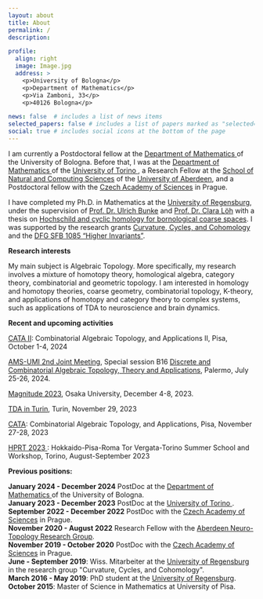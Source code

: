 ```yaml
---
layout: about
title: About
permalink: /
description:  

profile:
  align: right
  image: Image.jpg
  address: >
    <p>University of Bologna</p>
    <p>Department of Mathematics</p>
    <p>Via Zamboni, 33</p>
    <p>40126 Bologna</p>

news: false  # includes a list of news items
selected_papers: false # includes a list of papers marked as "selected={true}"
social: true # includes social icons at the bottom of the page
---
```


I am currently a Postdoctoral fellow at the <a href="https://matematica.unibo.it/it/dipartimento"> Department of Mathematics </a> of the University of Bologna. Before that, I was at the  <a href="https://www.dipmatematica.unito.it/do/home.pl"> Department of Mathematics </a> of the 
<a href="https://www.unito.it/"> University of Torino </a>, a Research Fellow  at the
 <a href="https://www.abdn.ac.uk/ncs/index.php"> School of Natural and Computing Sciences</a> 
of the <a href="https://www.abdn.ac.uk/"> University of Aberdeen</a>, and a Postdoctoral fellow with the
<a href="http://www.avcr.cz/cs/"> Czech Academy of Sciences</a> in Prague. 


I have completed my Ph.D. in Mathematics at the <a href="http://www.uni-regensburg.de/index.html.en"> University of Regensburg</a>, 
under the supervision of 
<a href="http://www.uni-regensburg.de/Fakultaeten/nat_Fak_I/Bunke/index.html"> Prof. Dr. Ulrich Bunke</a> and 
<a href="http://www.mathematik.uni-r.de/loeh/"> Prof. Dr. Clara L&ouml;h</a> with a thesis on <a href="https://epub.uni-regensburg.de/40219/"> Hochschild and cyclic homology for bornological coarse spaces</a>. I was supported by the research grants
	<a href="http://www-app.uni-regensburg.de/Fakultaeten/MAT/GK/index.php/Main_Page"> Curvature, Cycles, and Cohomology</a> and 
	the <a href="http://www-cgi.uni-regensburg.de/Fakultaeten/MAT/sfb-higher-invariants/index.php/SFB1085"> 
	DFG SFB 1085 &#8220;Higher Invariants&#8221;</a>. 
	
	
<b>Research interests</b>	

My main subject is Algebraic Topology. More specifically, my research involves a mixture of homotopy
theory, homological algebra, category theory, combinatorial and geometric topology.
I am interested in homology and homotopy theories, coarse geometry, combinatorial topology, K-theory, and applications of homotopy and category theory to complex systems, such as applications of TDA to neuroscience and brain dynamics.

<b>Recent and upcoming activities</b>

<a href="http://www.crm.sns.it/event/532/index.html#title"> CATA II</a>: Combinatorial Algebraic Topology, and Applications II, Pisa, October 1-4, 2024

<a href="https://umi.dm.unibo.it/jm-umi-ams/social-events/"> AMS-UMI 2nd Joint Meeting</a>, Special session B16 <a href="https://sites.google.com/cimat.mx/umi-ams-discrete-alg-top/inicio?authuser=0"> Discrete and Combinatorial 
Algebraic Topology, 
Theory and Applications</a>, Palermo, July 25-26, 2024.

<a href="https://sites.google.com/view/magnitude2023/home?authuser=0"> Magnitude 2023</a>, Osaka University,  December 4-8, 2023.

<a href="https://sites.google.com/view/tdainturin/home-page"> TDA in Turin</a>, Turin, November 29, 2023

<a href="http://www.crm.sns.it/event/523/index.html#title"> CATA</a>: Combinatorial Algebraic Topology, and Applications, Pisa, November 27-28, 2023


<a href="https://sites.google.com/view/2023hprt/home?authuser=0"> HPRT 2023 </a>: Hokkaido-Pisa-Roma Tor Vergata-Torino Summer School and Workshop, Torino, August-September 2023



<!-- <p>  Here you can find my <a href="CV.pdf">CV</a>. -->

<p class=naka><b>Previous positions:</b></p>
<b>January 2024 - December 2024</b> PostDoc at the <a href="https://matematica.unibo.it/it/dipartimento"> Department of Mathematics </a> of the University of Bologna.
<br>
<b>January 2023 - December 2023</b> PostDoc at the  <a href="https://www.unito.it/"> University of Torino </a>.
<br>
<b>September 2022 - December 2022</b> PostDoc with the <a href="http://www.avcr.cz/cs/"> Czech Academy of Sciences</a> in Prague.
<br>
<b>November 2020 - August 2022</b> Research Fellow with the <a href="https://www.abdn.ac.uk/ncs/departments/mathematics/ntg-1156.php"> Aberdeen Neuro-Topology Research Group</a>.
<br>
<b>November 2019 - October 2020</b> PostDoc with the <a href="http://www.avcr.cz/cs/"> Czech Academy of Sciences</a> in Prague.
<br>
<b>June - September 2019</b>: Wiss. Mitarbeiter at the <a href="http://www.uni-regensburg.de/index.html.en"> University of Regensburg</a> in the research group "Curvature, Cycles, and Cohomology".
<br>
<b>March 2016 - May 2019</b>: PhD student at the <a href="http://www.uni-regensburg.de/index.html.en"> University of Regensburg</a>.
<br>
<b>October 2015</b>: Master of Science in Mathematics at  University of Pisa.
<!--  <br>
<b>July 2012</b>: Bachelor of Science in Mathematics at University of Pisa. -->
<p>


